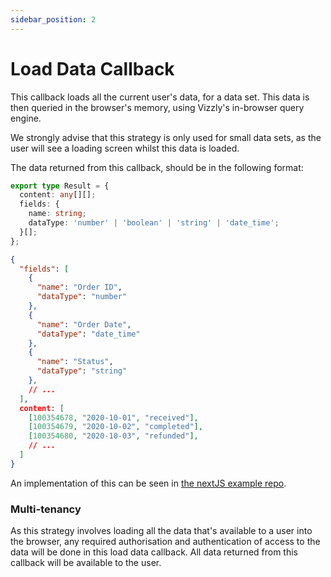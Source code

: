 ```yaml
---
sidebar_position: 2
---
```


# Load Data Callback

This callback loads all the current user's data, for a data set. This data is then queried in the browser's memory, using Vizzly's in-browser query engine.

We strongly advise that this strategy is only used for small data sets, as the user will see a loading screen whilst this data is loaded.

The data returned from this callback, should be in the following format:

```ts
export type Result = {
  content: any[][];
  fields: {
    name: string;
    dataType: 'number' | 'boolean' | 'string' | 'date_time';
  }[];
};
```

```json
{
  "fields": [
    {
      "name": "Order ID",
      "dataType": "number"
    },
    {
      "name": "Order Date",
      "dataType": "date_time"
    },
    {
      "name": "Status",
      "dataType": "string"
    },
    // ...
  ],
  content: [
    [100354678, "2020-10-01", "received"],
    [100354679, "2020-10-02", "completed"],
    [100354680, "2020-10-03", "refunded"],
    // ...
  ]
}
```

An implementation of this can be seen in [the nextJS example repo](https://github.com/vizzly-co/library-examples/blob/b962329aa4e0d8ba3c49595e69120e1be8cdcfbb/examples/next-js/pages/in-browser.jsx#L14-L26).


### Multi-tenancy

As this strategy involves loading all the data that's available to a user into the browser, any required authorisation and authentication of access to the data will be done in this load data callback. All data returned from this callback will be available to the user.